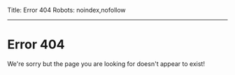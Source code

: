 Title: Error 404
Robots: noindex,nofollow

----


Error 404
=========

We're sorry but the page you are looking for doesn't appear to exist!
